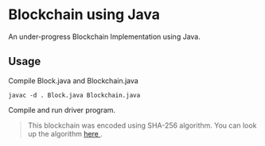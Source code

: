 # Blockchain using Java
An under-progress Blockchain Implementation using Java.
 
## Usage
Compile Block.java and Blockchain.java 
```
javac -d . Block.java Blockchain.java
```
Compile and run driver program.

> This blockchain was encoded using SHA-256 algorithm. You can look up the algorithm [ here ](https://www.baeldung.com/sha-256-hashing-java).
